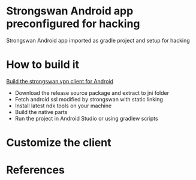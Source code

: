 # Strongswan Android app preconfigured for hacking #

Strongswan Android app imported as gradle project and setup for hacking

# How to build it #

[Build the strongswan vpn client for Android](https://wiki.strongswan.org/projects/strongswan/wiki/AndroidVPNClientBuild)

* Download the release source package and extract to jni folder
* Fetch android ssl modified by strongswan with static linking
* Install latest ndk tools on your machine
* Build the native parts
* Run the project in Android Studio or using gradlew scripts

# Customize the client #

# References #

